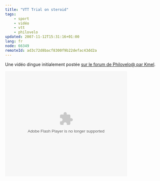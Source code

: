 ```yaml
---
title: "VTT Trial on steroid"
tags:
    - sport
    - vidéo
    - vtt
    - philovelo
updated: 2007-11-12T15:31:16+01:00
lang: fr
node: 66349
remoteId: ad3c72d8bacf8300f9b22defac43dd2a
---
```

 
Une vidéo dingue initialement postée [sur le forum de Philovelo@ par Kmel](http://philovelo.free.fr/forum/read.php?6,151#msg-749).

 
<div class="video">
	<object width="400" height="345" type="application/x-shockwave-flash" data="http://www.metacafe.com/fplayer/839240/earthed_3.swf">
		<param name="movie" value="http://www.metacafe.com/fplayer/839240/earthed_3.swf"></param>
		<param name="allowfullscreen" value="true"></param>
	</object>
</div>

